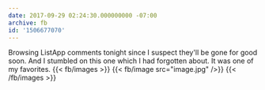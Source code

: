 ```yaml
---
date: 2017-09-29 02:24:30.000000000 -07:00
archive: fb
id: '1506677070'
---
```


Browsing ListApp comments tonight since I suspect they'll be gone for good soon. And I stumbled on this one which I had forgotten about. It was one of my favorites.
{{< fb/images >}}
{{< fb/image src="image.jpg" />}}
{{< /fb/images >}}
